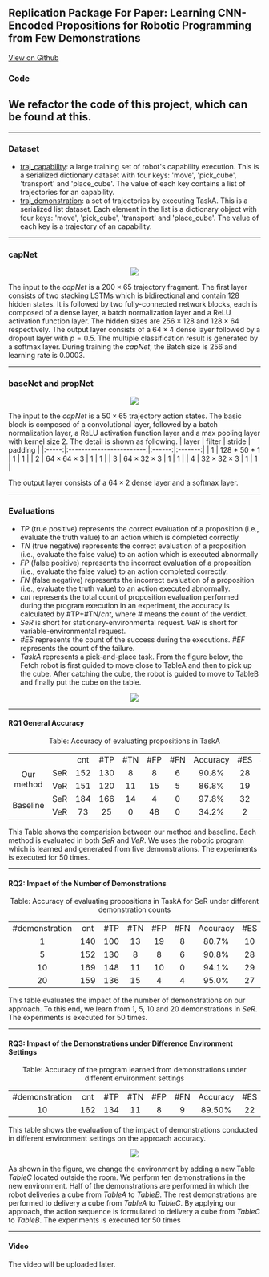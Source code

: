 ## Replication Package For Paper: Learning CNN-Encoded Propositions for Robotic Programming from Few Demonstrations

[View on Github](https://github.com/LCEPRPFD/LCEPRPFD.github.io)

### Code

## We refactor the code of this project, which can be found at this.

---

### Dataset

- [traj_capability](https://1drv.ms/u/s!AtQlfXL28GxeajG8PychjufKca8?e=bMah0V): a large training set of robot's capability execution. This is a serialized dictionary dataset with four keys: 'move', 'pick_cube', 'transport' and 'place_cube'. The value of each key contains a list of trajectories for an capability.
- [traj_demonstration](https://1drv.ms/u/s!An_sqEOHEaVaalbqMgGmadqPvqI?e=6wKFlF): a set of trajectories by executing TaskA. This is a serialized list dataset. Each element in the list is a dictionary object with four keys: 'move', 'pick_cube', 'transport' and 'place_cube'. The value of each key is a trajectory of an capability.

---

### capNet

<div align="center">
    <img src="https://github.com/LCEPRPFD/LCEPRPFD.github.io/blob/main/img/capnet.png"/>
</div>

The input to the $capNet$ is a $200 \times 65$ trajectory fragment. The first layer consists of two stacking LSTMs which is bidirectional and contain 128 hidden states.
It is followed by two fully-connected network blocks, each is composed of a dense layer, a batch normalization layer and a ReLU activation function layer. The hidden sizes are $256 \times 128$ and $128 \times 64$ respectively.
The output layer consists of a $64 \times 4$ dense layer followed by a dropout layer with $p = 0.5$. 
The multiple classification result is generated by a softmax layer.
During training the $capNet$, the Batch size is 256 and learning rate is 0.0003.

---

### baseNet and propNet

<div align="center">
    <img src="https://github.com/LCEPRPFD/LCEPRPFD.github.io/blob/main/img/propnet.png"/>
</div>

The input to the $capNet$ is a $50 \times 65$ trajectory action states.
The basic block is composed of a convolutional layer, followed by a batch normalization layer, a ReLU activation function layer and a max pooling layer with kernel size 2. 
The detail is shown as following.
| layer |          filter          | stride | padding |
|:-----:|:------------------------:|:------:|:-------:|
|   1   | 128 * 50 * 1 |    1   |    1    |
|   2   |  $64 \times 64 \times 3$ |    1   |    1    |
|   3   |  $64 \times 32 \times 3$ |    1   |    1    |
|   4   |  $32 \times 32 \times 3$ |    1   |    1    |

The output layer consists of a $64 \times 2$ dense layer and a softmax layer.

---


### Evaluations

- _TP_ (true positive) represents the correct evaluation of a proposition (i.e., evaluate the truth value) to an action which is completed correctly
- _TN_ (true negative) represents the correct evaluation of a proposition (i.e., evaluate the false value) to an action which is executed abnormally
- _FP_ (false positive) represents the incorrect evaluation of a proposition (i.e., evaluate the false value) to an action completed correctly.
- _FN_ (false negative) represents the incorrect evaluation of a proposition (i.e., evaluate the truth value) to an action executed abnormally.
- _cnt_ represents the total count of proposition evaluation performed during the program execution in an experiment, the accuracy is calculated by \#TP+\#TN/_cnt_, where \# means the count of the verdict.
- _SeR_ is short for stationary-environmental request. _VeR_ is short for variable-environmental request.
- _\#ES_ represents the count of the success during the executions. _\#EF_ represents the count of the failure.
- _TaskA_ represents a pick-and-place task. From the figure below, the Fetch robot is first guided to move close to TableA and then to pick up the cube. After catching the cube, the robot is guided to move to TableB and finally put the cube on the table.

<div align="center">
    <img src="https://github.com/LCEPRPFD/LCEPRPFD.github.io/blob/main/img/TaskA_scenario.png"/>
</div>

---

#### RQ1 General Accuracy

<!-- **Table: Accuracy of evaluating propositions in TaskA** -->
<center>Table: Accuracy of evaluating propositions in TaskA</center>
<table align="center">
    <tr align="center">
        <td></td>
        <td></td>
        <td>cnt</td>
        <td>#TP</td>
        <td>#TN </td>
        <td>#FP</td>
        <td>#FN</td>
        <td>Accuracy</td>
        <td>#ES</td>
        <td>#EF</td>
    </tr>
    <tr align="center">
        <td rowspan="2">Our method</td>
        <td>SeR</td>
        <td>152</td>
        <td>130</td>
        <td>8</td>
        <td>8</td>
        <td>6</td>
        <td>90.8%</td>
        <td>28</td>
        <td>8</td>
    </tr>
    <tr align="center">
        <td>VeR</td>
        <td>151</td>
        <td>120</td>
        <td>11</td>
        <td>15</td>
        <td>5</td>
        <td>86.8%</td>
        <td>19</td>
        <td>11</td>
    </tr>
    <tr align="center">
        <td rowspan="2">Baseline</td>
        <td>SeR</td>
        <td>184</td>
        <td>166</td>
        <td>14</td>
        <td>4</td>
        <td>0</td>
        <td>97.8%</td>
        <td>32</td>
        <td>14</td>
    </tr>
    <tr align="center"> 
        <td>VeR</td>
        <td>73</td>
        <td>25</td>
        <td>0</td>
        <td>48</td>
        <td>0</td>
        <td>34.2%</td>
        <td>2</td>
        <td>0</td>
    </tr>
</table>

This Table shows the comparision between our method and baseline. 
Each method is evaluated in both _SeR_ and _VeR_.
We uses the robotic program which is learned and generated from five demonstrations. 
The experiments is executed for 50 times.

---

#### RQ2: Impact of the Number of Demonstrations

<!-- **Table: Accuracy of evaluating propositions in TaskA for SeR under different demonstration counts** -->
<center>Table: Accuracy of evaluating propositions in TaskA for SeR under different demonstration counts</center>

<table align="center">
    <tr align="center">
        <td>#demonstration</td>
        <td>cnt</td>
        <td>#TP</td>
        <td>#TN </td>
        <td>#FP</td>
        <td>#FN</td>
        <td>Accuracy</td>
        <td>#ES</td>
        <td>#EF</td>
    </tr>
    <tr align="center">
        <td>1</td>
        <td>140</td>
        <td>100</td>
        <td>13</td>
        <td>19</td>
        <td>8</td>
        <td>80.7%</td>
        <td>10</td>
        <td>13</td>
    </tr>
    <tr align="center">
        <td>5</td>
        <td>152</td>
        <td>130</td>
        <td>8</td>
        <td>8</td>
        <td>6</td>
        <td>90.8%</td>
        <td>28</td>
        <td>8</td>
    </tr>
    <tr align="center">
        <td>10</td>
        <td>169</td>
        <td>148</td>
        <td>11</td>
        <td>10</td>
        <td>0</td>
        <td>94.1%</td>
        <td>29</td>
        <td>11</td>
    </tr>
    <tr align="center">
        <td>20</td>
        <td>159</td>
        <td>136</td>
        <td>15</td>
        <td>4</td>
        <td>4</td>
        <td>95.0%</td>
        <td>27</td>
        <td>15</td>
    </tr>
</table>

This table evaluates the impact of the number of demonstrations on our approach. 
To this end, we learn from 1, 5, 10 and 20 demonstrations in _SeR_.
The experiments is executed for 50 times.

---

#### RQ3: Impact of the Demonstrations under Difference Environment Settings

<!-- **Table: Accuracy of the program learned from demonstrations under different environment settings** -->
<center>Table: Accuracy of the program learned from demonstrations under different environment settings</center>

<table align="center">
    <tr align="center">
        <td>#demonstration</td>
        <td>cnt</td>
        <td>#TP</td>
        <td>#TN </td>
        <td>#FP</td>
        <td>#FN</td>
        <td>Accuracy</td>
        <td>#ES</td>
        <td>#EF</td>
    </tr>
    <tr align="center">
        <td>10</td>
        <td>162</td>
        <td>134</td>
        <td>11</td>
        <td>8</td>
        <td>9</td>
        <td>89.50%</td>
        <td>22</td>
        <td>11</td>
    </tr>
</table>

This table shows the evaluation of the impact of demonstrations conducted in different environment settings on the approach accuracy. 

<div align="center">
    <img src="https://github.com/LCEPRPFD/LCEPRPFD.github.io/blob/main/img/rq3_scenario.png"/>
</div>
<!-- ![rq3_scenario](/img/rq3_scenario.png)  -->

As shown in the figure, we change the environment by adding a new Table _TableC_ located outside the room.
We perform ten demonstrations in the new environment. 
Half of the demonstrations are performed in which the robot deliveries a cube from _TableA_ to _TableB_.
The rest demonstrations are performed to delivery a cube from _TableA_ to _TableC_.
By applying our approach, the action sequence is formulated to delivery a cube from _TableC_ to _TableB_.
The experiments is executed for 50 times

---

#### Video

The video will be uploaded later.
